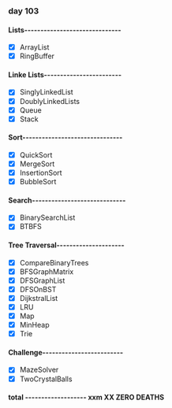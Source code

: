 ### day 103

#### Lists------------------------------

- [x] ArrayList
- [x] RingBuffer

#### Linke Lists------------------------

- [x] SinglyLinkedList
- [x] DoublyLinkedLists
- [x] Queue
- [x] Stack

#### Sort-------------------------------

- [x] QuickSort
- [x] MergeSort
- [x] InsertionSort
- [x] BubbleSort

#### Search-----------------------------

- [x] BinarySearchList
- [x] BTBFS

#### Tree Traversal---------------------

- [x] CompareBinaryTrees
- [x] BFSGraphMatrix
- [x] DFSGraphList
- [x] DFSOnBST
- [x] DijkstralList
- [x] LRU
- [x] Map
- [x] MinHeap
- [x] Trie

#### Challenge-------------------------

- [x] MazeSolver
- [x] TwoCrystalBalls

#### total ------------------- xxm XX ZERO DEATHS
